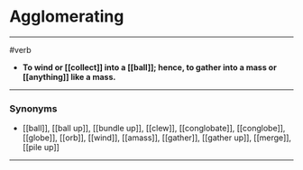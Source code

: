 # Agglomerating
---
#verb
- **To wind or [[collect]] into a [[ball]]; hence, to gather into a mass or [[anything]] like a mass.**
---
### Synonyms
- [[ball]], [[ball up]], [[bundle up]], [[clew]], [[conglobate]], [[conglobe]], [[globe]], [[orb]], [[wind]], [[amass]], [[gather]], [[gather up]], [[merge]], [[pile up]]
---
